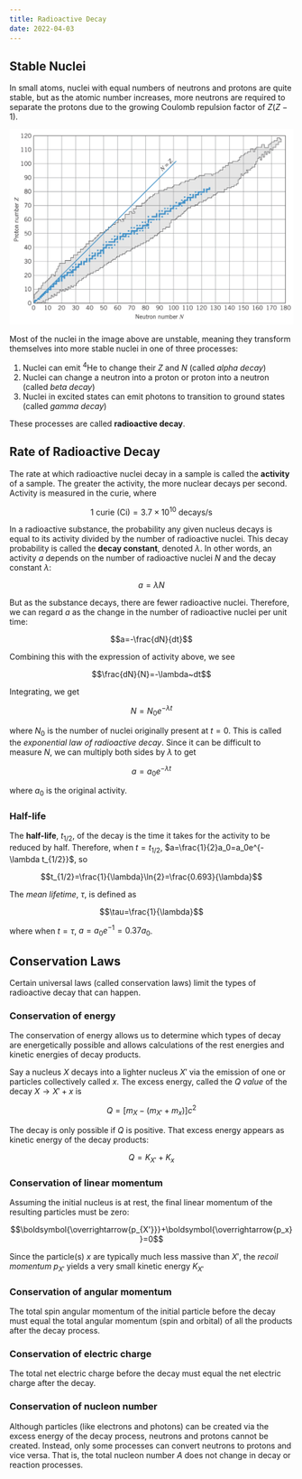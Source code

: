 ```yaml
---
title: Radioactive Decay
date: 2022-04-03
---
```


## Stable Nuclei

In small atoms, nuclei with equal numbers of neutrons and protons are quite stable, but as the atomic number increases, more neutrons are required to separate the protons due to the growing Coulomb repulsion factor of $Z\left(Z-1\right)$.

![Stable nuclei](../../images/stable-nuclei.jpeg)

Most of the nuclei in the image above are unstable, meaning they transform themselves into more stable nuclei in one of three processes:

1. Nuclei can emit $^4\text{He}$ to change their $Z$ and $N$ (called *alpha decay*)
2. Nuclei can change a neutron into a proton or proton into a neutron (called *beta decay*)
3. Nuclei in excited states can emit photons to transition to ground states (called *gamma decay*)

These processes are called **radioactive decay**.

## Rate of Radioactive Decay

The rate at which radioactive nuclei decay in a sample is called the **activity** of a sample. The greater the activity, the more nuclear decays per second. Activity is measured in the curie, where

$$1~\text{curie (Ci)}=3.7\times 10^{10}~\text{decays/s}$$

In a radioactive substance, the probability any given nucleus decays is equal to its activity divided by the number of radioactive nuclei. This decay probability is called the **decay constant**, denoted $\lambda$. In other words, an activity $a$ depends on the number of radioactive nuclei $N$ and the decay constant $\lambda$:

$$a=\lambda N$$

But as the substance decays, there are fewer radioactive nuclei. Therefore, we can regard $a$ as the change in the number of radioactive nuclei per unit time:

$$a=-\frac{dN}{dt}$$

Combining this with the expression of activity above, we see

$$\frac{dN}{N}=-\lambda~dt$$

Integrating, we get

$$N=N_0e^{-\lambda t}$$

where $N_0$ is the number of nuclei originally present at $t=0$. This is called the *exponential law of radioactive decay*. Since it can be difficult to measure $N$, we can multiply both sides by $\lambda$ to get

$$a=a_0e^{-\lambda t}$$

where $a_0$ is the original activity.

### Half-life

The **half-life**, $t_{1/2}$, of the decay is the time it takes for the activity to be reduced by half. Therefore, when $t=t_{1/2}$, $a=\frac{1}{2}a_0=a_0e^{-\lambda t_{1/2}}$, so

$$t_{1/2}=\frac{1}{\lambda}\ln{2}=\frac{0.693}{\lambda}$$

The *mean lifetime*, $\tau$, is defined as

$$\tau=\frac{1}{\lambda}$$

where when $t=\tau$, $a=a_0e^{-1}=0.37a_0$.

## Conservation Laws

Certain universal laws (called conservation laws) limit the types of radioactive decay that can happen.

### Conservation of energy

The conservation of energy allows us to determine which types of decay are energetically possible and allows calculations of the rest energies and kinetic energies of decay products.

Say a nucleus $X$ decays into a lighter nucleus $X'$ via the emission of one or particles collectively called $x$. The excess energy, called the $Q$ *value* of the decay $X\rightarrow X'+x$ is

$$Q=\left[m_X-\left(m_{X'}+m_x\right)\right]c^2$$

The decay is only possible if $Q$ is positive. That excess energy appears as kinetic energy of the decay products:

$$Q=K_{X'}+K_x$$

### Conservation of linear momentum

Assuming the initial nucleus is at rest, the final linear momentum of the resulting particles must be zero:

$$\boldsymbol{\overrightarrow{p_{X'}}}+\boldsymbol{\overrightarrow{p_x}}=0$$

Since the particle(s) $x$ are typically much less massive than $X'$, the *recoil momentum* $p_{X'}$ yields a very small kinetic energy $K_{X'}$

### Conservation of angular momentum

The total spin angular momentum of the initial particle before the decay must equal the total angular momentum (spin and orbital) of all the products after the decay process.

### Conservation of electric charge

The total net electric charge before the decay must equal the net electric charge after the decay.

### Conservation of nucleon number

Although particles (like electrons and photons) can be created via the excess energy of the decay process, neutrons and protons cannot be created. Instead, only some processes can convert neutrons to protons and vice versa. That is, the total nucleon number $A$ does not change in decay or reaction processes.